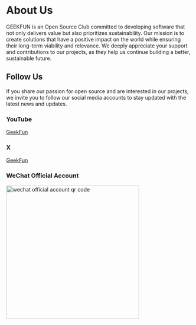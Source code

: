 # About Us

GEEKFUN is an Open Source Club committed to developing software that not only delivers value but also prioritizes
sustainability. Our mission is to create solutions that have a positive impact on the world while ensuring their
long-term viability and relevance. We deeply appreciate your support and contributions to our projects, as they help us
continue building a better, sustainable future.

## Follow Us

If you share our passion for open source and are interested in our projects, we invite you to follow our social media accounts to stay updated with the latest news and updates.

### YouTube
[GeekFun](https://www.youtube.com/channel/UCx7Zig3NiJFeqe7CUkqvLYw)

### X
[GeekFun](https://x.com/Blankll31075)

### WeChat Official Account
<img src="/wechat_official.png" alt="wechat official account qr code" width="360" />

